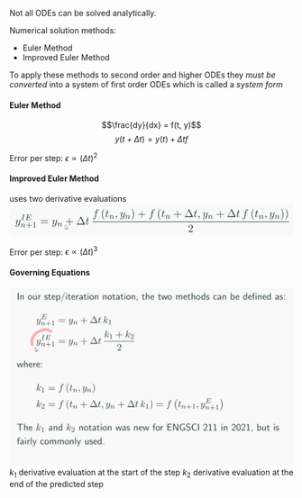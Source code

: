 Not all ODEs can be solved analytically.

Numerical solution methods:
- Euler Method
- Improved Euler Method

To apply these methods to second order and higher ODEs they *must be converted* 
into a system of first order ODEs which is called a *system form*

#### Euler Method
$$\frac{dy}{dx} = f(t, y)$$
$$y(t + \Delta t) = y(t) + \Delta t f$$

Error per step: $\epsilon \propto (\Delta t)^2$

#### Improved Euler Method
uses two derivative evaluations
![equation for method](1646526958.png)

Error per step: $\epsilon \propto (\Delta t)^3$

#### Governing Equations

![](1646527130.png)
$k_1$ derivative evaluation at the start of the step
$k_2$ derivative evaluation at the end of the predicted step

